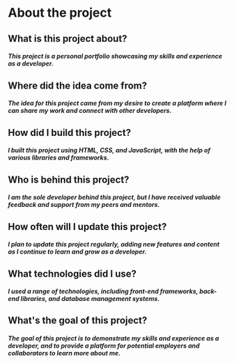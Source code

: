 # About the project
## What is this project about?
##### This project is a personal portfolio showcasing my skills and experience as a developer.
## Where did the idea come from?
##### The idea for this project came from my desire to create a platform where I can share my work and connect with other developers.
## How did I build this project?
##### I built this project using HTML, CSS, and JavaScript, with the help of various libraries and frameworks.
## Who is behind this project?
##### I am the sole developer behind this project, but I have received valuable feedback and support from my peers and mentors.
## How often will I update this project?
##### I plan to update this project regularly, adding new features and content as I continue to learn and grow as a developer.
## What technologies did I use?
##### I used a range of technologies, including front-end frameworks, back-end libraries, and database management systems.
## What's the goal of this project?
##### The goal of this project is to demonstrate my skills and experience as a developer, and to provide a platform for potential employers and collaborators to learn more about me.
